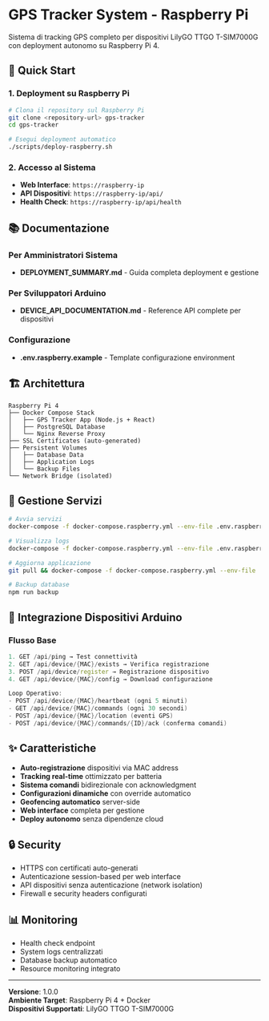 # GPS Tracker System - Raspberry Pi

Sistema di tracking GPS completo per dispositivi LilyGO TTGO T-SIM7000G con deployment autonomo su Raspberry Pi 4.

## 🚀 Quick Start

### 1. Deployment su Raspberry Pi
```bash
# Clona il repository sul Raspberry Pi
git clone <repository-url> gps-tracker
cd gps-tracker

# Esegui deployment automatico
./scripts/deploy-raspberry.sh
```

### 2. Accesso al Sistema
- **Web Interface**: `https://raspberry-ip`
- **API Dispositivi**: `https://raspberry-ip/api/`
- **Health Check**: `https://raspberry-ip/api/health`

## 📚 Documentazione

### Per Amministratori Sistema
- **DEPLOYMENT_SUMMARY.md** - Guida completa deployment e gestione

### Per Sviluppatori Arduino
- **DEVICE_API_DOCUMENTATION.md** - Reference API complete per dispositivi

### Configurazione
- **.env.raspberry.example** - Template configurazione environment

## 🏗️ Architettura

```
Raspberry Pi 4
├── Docker Compose Stack
│   ├── GPS Tracker App (Node.js + React)
│   ├── PostgreSQL Database
│   └── Nginx Reverse Proxy
├── SSL Certificates (auto-generated)
├── Persistent Volumes
│   ├── Database Data
│   ├── Application Logs
│   └── Backup Files
└── Network Bridge (isolated)
```

## 🔧 Gestione Servizi

```bash
# Avvia servizi
docker-compose -f docker-compose.raspberry.yml --env-file .env.raspberry up -d

# Visualizza logs
docker-compose -f docker-compose.raspberry.yml --env-file .env.raspberry logs -f

# Aggiorna applicazione
git pull && docker-compose -f docker-compose.raspberry.yml --env-file .env.raspberry up -d --build

# Backup database
npm run backup
```

## 📱 Integrazione Dispositivi Arduino

### Flusso Base
```cpp
1. GET /api/ping → Test connettività
2. GET /api/device/{MAC}/exists → Verifica registrazione
3. POST /api/device/register → Registrazione dispositivo
4. GET /api/device/{MAC}/config → Download configurazione

Loop Operativo:
- POST /api/device/{MAC}/heartbeat (ogni 5 minuti)
- GET /api/device/{MAC}/commands (ogni 30 secondi)
- POST /api/device/{MAC}/location (eventi GPS)
- POST /api/device/{MAC}/commands/{ID}/ack (conferma comandi)
```

## ✨ Caratteristiche

- **Auto-registrazione** dispositivi via MAC address
- **Tracking real-time** ottimizzato per batteria
- **Sistema comandi** bidirezionale con acknowledgment
- **Configurazioni dinamiche** con override automatico
- **Geofencing automatico** server-side
- **Web interface** completa per gestione
- **Deploy autonomo** senza dipendenze cloud

## 🔒 Security

- HTTPS con certificati auto-generati
- Autenticazione session-based per web interface
- API dispositivi senza autenticazione (network isolation)
- Firewall e security headers configurati

## 📊 Monitoring

- Health check endpoint
- System logs centralizzati
- Database backup automatico
- Resource monitoring integrato

---

**Versione**: 1.0.0  
**Ambiente Target**: Raspberry Pi 4 + Docker  
**Dispositivi Supportati**: LilyGO TTGO T-SIM7000G
